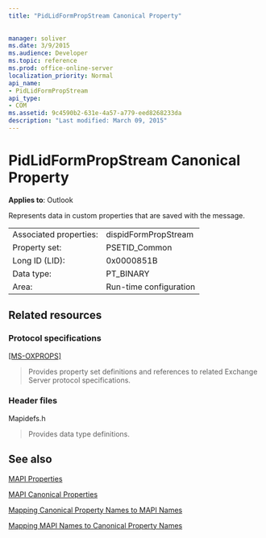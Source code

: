 ```yaml
---
title: "PidLidFormPropStream Canonical Property"
 
 
manager: soliver
ms.date: 3/9/2015
ms.audience: Developer
ms.topic: reference
ms.prod: office-online-server
localization_priority: Normal
api_name:
- PidLidFormPropStream
api_type:
- COM
ms.assetid: 9c4590b2-631e-4a57-a779-eed8268233da
description: "Last modified: March 09, 2015"
---
```


# PidLidFormPropStream Canonical Property

  
  
**Applies to**: Outlook 
  
Represents data in custom properties that are saved with the message.
  
|||
|:-----|:-----|
|Associated properties:  <br/> |dispidFormPropStream  <br/> |
|Property set:  <br/> |PSETID_Common  <br/> |
|Long ID (LID):  <br/> |0x0000851B  <br/> |
|Data type:  <br/> |PT_BINARY  <br/> |
|Area:  <br/> |Run-time configuration  <br/> |
   
## Related resources

### Protocol specifications

[[MS-OXPROPS]](http://msdn.microsoft.com/library/f6ab1613-aefe-447d-a49c-18217230b148%28Office.15%29.aspx)
  
> Provides property set definitions and references to related Exchange Server protocol specifications.
    
### Header files

Mapidefs.h
  
> Provides data type definitions.
    
## See also



[MAPI Properties](mapi-properties.md)
  
[MAPI Canonical Properties](mapi-canonical-properties.md)
  
[Mapping Canonical Property Names to MAPI Names](mapping-canonical-property-names-to-mapi-names.md)
  
[Mapping MAPI Names to Canonical Property Names](mapping-mapi-names-to-canonical-property-names.md)


